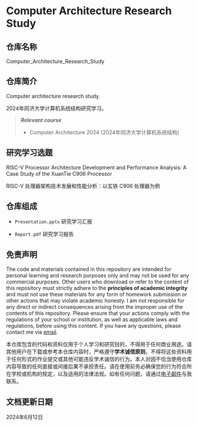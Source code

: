 # Computer Architecture Research Study

## 仓库名称

Computer_Architecture_Research_Study

## 仓库简介

Computer architecture research study.

2024年同济大学计算机系统结构研究学习。

> ***Relevant course***
> * Computer Architecture 2024 (2024年同济大学计算机系统结构)

## 研究学习选题

RISC-V Processor Architecture Development and Performance Analysis: A Case Study of the XuanTie C906 Processor

RISC-V 处理器架构技术发展和性能分析：以玄铁 C906 处理器为例

## 仓库组成

* `Presentation.pptx`
研究学习汇报

* `Report.pdf`
研究学习报告

## 免责声明

The code and materials contained in this repository are intended for personal learning and research purposes only and may not be used for any commercial purposes. Other users who download or refer to the content of this repository must strictly adhere to the **principles of academic integrity** and must not use these materials for any form of homework submission or other actions that may violate academic honesty. I am not responsible for any direct or indirect consequences arising from the improper use of the contents of this repository. Please ensure that your actions comply with the regulations of your school or institution, as well as applicable laws and regulations, before using this content. If you have any questions, please contact me via [email](mailto:minmuslin@outlook.com).

本仓库包含的代码和资料仅用于个人学习和研究目的，不得用于任何商业用途。请其他用户在下载或参考本仓库内容时，严格遵守**学术诚信原则**，不得将这些资料用于任何形式的作业提交或其他可能违反学术诚信的行为。本人对因不恰当使用仓库内容导致的任何直接或间接后果不承担责任。请在使用前务必确保您的行为符合所在学校或机构的规定，以及适用的法律法规。如有任何问题，请通过[电子邮件](mailto:minmuslin@outlook.com)与我联系。

## 文档更新日期

2024年6月12日
